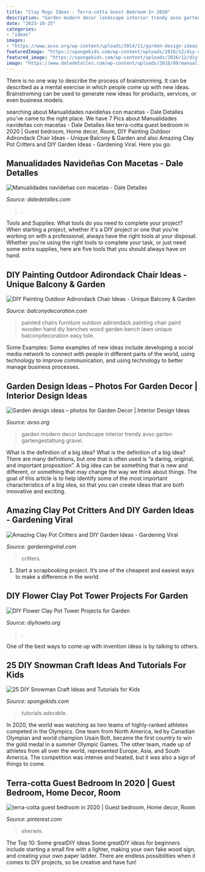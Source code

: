 ```yaml
---
title: "Clay Mugs Ideas - Terra-cotta Guest Bedroom In 2020"
description: "Garden modern decor landscape interior trendy avso garten gartengestaltung gravel"
date: "2023-10-25"
categories:
- "ideas"
images:
- "https://www.avso.org/wp-content/uploads/2014/11/garden-design-ideas-photos-for-garden-decor-1415699180.jpg"
featuredImage: "https://spongekids.com/wp-content/uploads/2016/12/diy-snowman/11-diy-snowman-crafts-for-kids.jpg"
featured_image: "https://spongekids.com/wp-content/uploads/2016/12/diy-snowman/11-diy-snowman-crafts-for-kids.jpg"
image: "https://www.daledetalles.com/wp-content/uploads/2016/09/manualidades-navideñas-con-macetas18.jpg"
---
```



There is no one way to describe the process of brainstorming. It can be described as a mental exercise in which people come up with new ideas. Brainstroming can be used to generate new ideas for products, services, or even business models.

	

		
searching about Manualidades navideñas con macetas - Dale Detalles you've came to the right place. We have 7 Pics about Manualidades navideñas con macetas - Dale Detalles like terra-cotta guest bedroom in 2020 | Guest bedroom, Home decor, Room, DIY Painting Outdoor Adirondack Chair Ideas - Unique Balcony &amp; Garden and also Amazing Clay Pot Critters and DIY Garden Ideas - Gardening Viral. Here you go:
		
    
## Manualidades Navideñas Con Macetas - Dale Detalles

<img loading=lazy src="https://www.daledetalles.com/wp-content/uploads/2016/09/manualidades-navideñas-con-macetas18.jpg" onerror="this.onerror=null;this.src='https://tse2.mm.bing.net/th?id=OIP.jQrQ6QyDqmtYZrevgmCLSgHaJ4&amp;pid=15.1';" alt="Manualidades navideñas con macetas - Dale Detalles">

_Source: daledetalles.com_

>. 

	

Tools and Supplies: What tools do you need to complete your project?
When starting a project, whether it's a DIY project or one that you're working on with a professional, always have the right tools at your disposal. Whether you're using the right tools to complete your task, or just need some extra supplies, here are five tools that you should always have on hand.

    
## DIY Painting Outdoor Adirondack Chair Ideas - Unique Balcony &amp; Garden

<img loading=lazy src="https://www.balconydecoration.com/wp-content/uploads/2019/08/Painted-Adirondack-Chairs-40.jpg" onerror="this.onerror=null;this.src='https://tse4.mm.bing.net/th?id=OIP.rE6WIuIpTdcJ7JbAgvewDAHaLK&amp;pid=15.1';" alt="DIY Painting Outdoor Adirondack Chair Ideas - Unique Balcony &amp; Garden">

_Source: balconydecoration.com_

>painted chairs furniture outdoor adirondack painting chair paint wooden hand diy benches wood garden bench lawn unique balconydecoration easy tole. 

	

Some Examples:
Some examples of new ideas include developing a social media network to connect with people in different parts of the world, using technology to improve communication, and using technology to better manage business processes.

    
## Garden Design Ideas – Photos For Garden Decor | Interior Design Ideas

<img loading=lazy src="https://www.avso.org/wp-content/uploads/2014/11/garden-design-ideas-photos-for-garden-decor-1415699180.jpg" onerror="this.onerror=null;this.src='https://tse4.mm.bing.net/th?id=OIP.0lhPYSelw8ca63hxsNxl4AHaLG&amp;pid=15.1';" alt="Garden design ideas – photos for Garden Decor | Interior Design Ideas">

_Source: avso.org_

>garden modern decor landscape interior trendy avso garten gartengestaltung gravel. 

	

What is the definition of a big idea?
What is the definition of a big idea? There are many definitions, but one that is often used is “a daring, original, and important proposition”. A big idea can be something that is new and different, or something that may change the way we think about things. The goal of this article is to help identify some of the most important characteristics of a big idea, so that you can create ideas that are both innovative and exciting.

    
## Amazing Clay Pot Critters And DIY Garden Ideas - Gardening Viral

<img loading=lazy src="https://gardeningviral.com/wp-content/uploads/2017/01/Frog-Clay-Pot-.jpg" onerror="this.onerror=null;this.src='https://tse1.mm.bing.net/th?id=OIP.n2NhG-q_ti2E5R2od3B8mQHaJ4&amp;pid=15.1';" alt="Amazing Clay Pot Critters and DIY Garden Ideas - Gardening Viral">

_Source: gardeningviral.com_

>critters. 

	

1. Start a scrapbooking project. It’s one of the cheapest and easiest ways to make a difference in the world.

    
## DIY Flower Clay Pot Tower Projects For Garden

<img loading=lazy src="https://www.diyhowto.org/wp-content/uploads/2016/03/DIY-Flower-Clay-Pot-Tower-Projects-for-Garden-08.jpg" onerror="this.onerror=null;this.src='https://tse2.mm.bing.net/th?id=OIP.38iGoIQK_wChn9I2Xpb5cgHaMj&amp;pid=15.1';" alt="DIY Flower Clay Pot Tower Projects for Garden">

_Source: diyhowto.org_

>. 

	

One of the best ways to come up with invention ideas is by talking to others.

    
## 25 DIY Snowman Craft Ideas And Tutorials For Kids

<img loading=lazy src="https://spongekids.com/wp-content/uploads/2016/12/diy-snowman/11-diy-snowman-crafts-for-kids.jpg" onerror="this.onerror=null;this.src='https://tse4.mm.bing.net/th?id=OIP.WKQ3Eh5akndhqWgEMqLoYgHaQD&amp;pid=15.1';" alt="25 DIY Snowman Craft Ideas and Tutorials for Kids">

_Source: spongekids.com_

>tutorials adorable. 

	

In 2020, the world was watching as two teams of highly-ranked athletes competed in the Olympics. One team from North America, led by Canadian Olympian and world champion Usain Bolt, became the first country to win the gold medal in a summer Olympic Games. The other team, made up of athletes from all over the world, represented Europe, Asia, and South America. The competition was intense and heated, but it was also a sign of things to come.

    
## Terra-cotta Guest Bedroom In 2020 | Guest Bedroom, Home Decor, Room

<img loading=lazy src="https://i.pinimg.com/736x/37/99/bc/3799bc652a8344a0e0930e26a9c98407.jpg" onerror="this.onerror=null;this.src='https://tse4.mm.bing.net/th?id=OIP.YTWDG7sc3PLxsNuQtmnBRgHaJ3&amp;pid=15.1';" alt="terra-cotta guest bedroom in 2020 | Guest bedroom, Home decor, Room">

_Source: pinterest.com_

>sherwin. 

	

The Top 10: Some greatDIY ideas
Some greatDIY ideas for beginners include starting a small fire with a lighter, making your own fake wood sign, and creating your own paper ladder. There are endless possibilities when it comes to DIY projects, so be creative and have fun!

